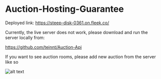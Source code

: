 # Auction-Hosting-Guarantee

Deployed link: https://steep-disk-0361.on.fleek.co/

Currently, the live server does not work, please download and run the server locally from:

https://github.com/teinnt/Auction-Api

If you want to see auction rooms, please add new auction from the server like so

![alt text](https://github.com/teinnt/Auction-Hosting-Guarantee/tree/master/src/assets/readme.jpg?raw=true)
